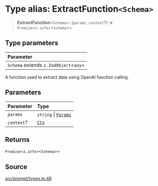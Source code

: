 # Type alias: ExtractFunction`<Schema>`

> **ExtractFunction**\<`Schema`\>: (`params`, `context`?) => `Promise`\<`z.infer`\<`Schema`\>\>

## Type parameters

| Parameter |
| :------ |
| `Schema` extends `z.ZodObject`\<`any`\> |

A function used to extract data using OpenAI function calling.

## Parameters

| Parameter | Type |
| :------ | :------ |
| `params` | `string` \| [`Params`](../namespaces/Runner/type-aliases/Params.md) |
| `context`? | [`Ctx`](../../Model/type-aliases/Ctx.md) |

## Returns

`Promise`\<`z.infer`\<`Schema`\>\>

## Source

[src/prompt/types.ts:48](https://github.com/dexaai/llm-tools/blob/f300435/src/prompt/types.ts#L48)
